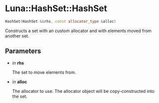 # Luna::HashSet::HashSet

```c++
HashSet(HashSet &&rhs, const allocator_type &alloc)
```

Constructs a set with an custom allocator and with elements moved from another set. 



## Parameters
* *in* **rhs**

    The set to move elements from. 

* *in* **alloc**

    The allocator to use. The allocator object will be copy-constructed into the set. 

